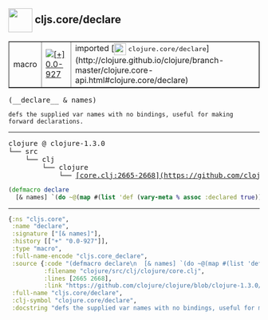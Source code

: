 ## <img width="48px" valign="middle" src="http://i.imgur.com/Hi20huC.png"> cljs.core/declare

 <table border="1">
<tr>
<td>macro</td>
<td><a href="https://github.com/cljsinfo/api-refs/tree/0.0-927"><img valign="middle" alt="[+] 0.0-927" src="https://img.shields.io/badge/+-0.0--927-lightgrey.svg"></a> </td>
<td>
imported [<img height="24px" valign="middle" src="http://i.imgur.com/1GjPKvB.png"> <samp>clojure.core/declare</samp>](http://clojure.github.io/clojure/branch-master/clojure.core-api.html#clojure.core/declare)
</td>
</tr>
</table>

 <samp>
(__declare__ & names)<br>
</samp>

```
defs the supplied var names with no bindings, useful for making forward declarations.
```

---

 <pre>
clojure @ clojure-1.3.0
└── src
    └── clj
        └── clojure
            └── <ins>[core.clj:2665-2668](https://github.com/clojure/clojure/blob/clojure-1.3.0/src/clj/clojure/core.clj#L2665-L2668)</ins>
</pre>

```clj
(defmacro declare
  [& names] `(do ~@(map #(list 'def (vary-meta % assoc :declared true)) names)))
```


---

```clj
{:ns "cljs.core",
 :name "declare",
 :signature ["[& names]"],
 :history [["+" "0.0-927"]],
 :type "macro",
 :full-name-encode "cljs.core_declare",
 :source {:code "(defmacro declare\n  [& names] `(do ~@(map #(list 'def (vary-meta % assoc :declared true)) names)))",
          :filename "clojure/src/clj/clojure/core.clj",
          :lines [2665 2668],
          :link "https://github.com/clojure/clojure/blob/clojure-1.3.0/src/clj/clojure/core.clj#L2665-L2668"},
 :full-name "cljs.core/declare",
 :clj-symbol "clojure.core/declare",
 :docstring "defs the supplied var names with no bindings, useful for making forward declarations."}

```
